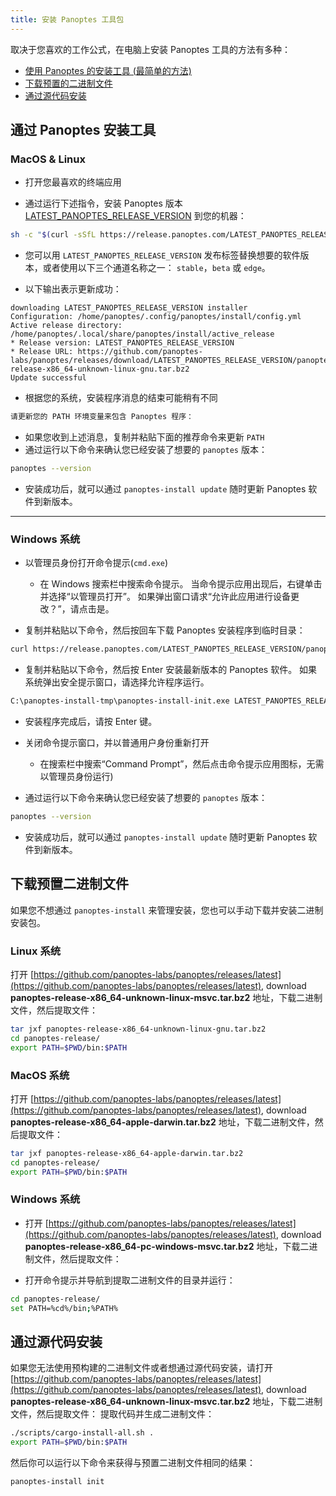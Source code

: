 ```yaml
---
title: 安装 Panoptes 工具包
---
```


取决于您喜欢的工作公式，在电脑上安装 Panoptes 工具的方法有多种：

- [使用 Panoptes 的安装工具 (最简单的方法)](#use-panoptess-install-tool)
- [下载预置的二进制文件](#download-prebuilt-binaries)
- [通过源代码安装](#build-from-source)

## 通过 Panoptes 安装工具

### MacOS & Linux

- 打开您最喜欢的终端应用

- 通过运行下述指令，安装 Panoptes 版本[LATEST_PANOPTES_RELEASE_VERSION](https://github.com/panoptes-labs/panoptes/releases/tag/LATEST_PANOPTES_RELEASE_VERSION) 到您的机器：

```bash
sh -c "$(curl -sSfL https://release.panoptes.com/LATEST_PANOPTES_RELEASE_VERSION/install)"
```

- 您可以用 `LATEST_PANOPTES_RELEASE_VERSION` 发布标签替换想要的软件版本，或者使用以下三个通道名称之一： `stable`，`beta` 或 `edge`。

- 以下输出表示更新成功：

```text
downloading LATEST_PANOPTES_RELEASE_VERSION installer
Configuration: /home/panoptes/.config/panoptes/install/config.yml
Active release directory: /home/panoptes/.local/share/panoptes/install/active_release
* Release version: LATEST_PANOPTES_RELEASE_VERSION
* Release URL: https://github.com/panoptes-labs/panoptes/releases/download/LATEST_PANOPTES_RELEASE_VERSION/panoptes-release-x86_64-unknown-linux-gnu.tar.bz2
Update successful
```

- 根据您的系统，安装程序消息的结束可能稍有不同

```bash
请更新您的 PATH 环境变量来包含 Panoptes 程序：
```

- 如果您收到上述消息，复制并粘贴下面的推荐命令来更新 `PATH`
- 通过运行以下命令来确认您已经安装了想要的 `panoptes` 版本：

```bash
panoptes --version
```

- 安装成功后，就可以通过 `panoptes-install update` 随时更新 Panoptes 软件到新版本。

---

### Windows 系统

- 以管理员身份打开命令提示(`cmd.exe`)

  - 在 Windows 搜索栏中搜索命令提示。 当命令提示应用出现后，右键单击并选择“以管理员打开”。 如果弹出窗口请求“允许此应用进行设备更改？”，请点击是。

- 复制并粘贴以下命令，然后按回车下载 Panoptes 安装程序到临时目录：

```bash
curl https://release.panoptes.com/LATEST_PANOPTES_RELEASE_VERSION/panoptes-install-init-x86_64-pc-windows-msvc.exe --output C:\panoptes-install-tmp\panoptes-install-init.exe --create-dirs
```

- 复制并粘贴以下命令，然后按 Enter 安装最新版本的 Panoptes 软件。 如果系统弹出安全提示窗口，请选择允许程序运行。

```bash
C:\panoptes-install-tmp\panoptes-install-init.exe LATEST_PANOPTES_RELEASE_VERSION
```

- 安装程序完成后，请按 Enter 键。

- 关闭命令提示窗口，并以普通用户身份重新打开
  - 在搜索栏中搜索“Command Prompt”，然后点击命令提示应用图标，无需以管理员身份运行)
- 通过运行以下命令来确认您已经安装了想要的 `panoptes` 版本：

```bash
panoptes --version
```

- 安装成功后，就可以通过 `panoptes-install update` 随时更新 Panoptes 软件到新版本。

## 下载预置二进制文件

如果您不想通过 `panoptes-install` 来管理安装，您也可以手动下载并安装二进制安装包。

### Linux 系统

打开 [https://github.com/panoptes-labs/panoptes/releases/latest](https://github.com/panoptes-labs/panoptes/releases/latest), download **panoptes-release-x86_64-unknown-linux-msvc.tar.bz2** 地址，下载二进制文件，然后提取文件：

```bash
tar jxf panoptes-release-x86_64-unknown-linux-gnu.tar.bz2
cd panoptes-release/
export PATH=$PWD/bin:$PATH
```

### MacOS 系统

打开 [https://github.com/panoptes-labs/panoptes/releases/latest](https://github.com/panoptes-labs/panoptes/releases/latest), download **panoptes-release-x86_64-apple-darwin.tar.bz2** 地址，下载二进制文件，然后提取文件：

```bash
tar jxf panoptes-release-x86_64-apple-darwin.tar.bz2
cd panoptes-release/
export PATH=$PWD/bin:$PATH
```

### Windows 系统

- 打开 [https://github.com/panoptes-labs/panoptes/releases/latest](https://github.com/panoptes-labs/panoptes/releases/latest), download **panoptes-release-x86_64-pc-windows-msvc.tar.bz2** 地址，下载二进制文件，然后提取文件：

- 打开命令提示并导航到提取二进制文件的目录并运行：

```bash
cd panoptes-release/
set PATH=%cd%/bin;%PATH%
```

## 通过源代码安装

如果您无法使用预构建的二进制文件或者想通过源代码安装，请打开 [https://github.com/panoptes-labs/panoptes/releases/latest](https://github.com/panoptes-labs/panoptes/releases/latest), download **panoptes-release-x86_64-unknown-linux-msvc.tar.bz2** 地址，下载二进制文件，然后提取文件： 提取代码并生成二进制文件：

```bash
./scripts/cargo-install-all.sh .
export PATH=$PWD/bin:$PATH
```

然后你可以运行以下命令来获得与预置二进制文件相同的结果：

```bash
panoptes-install init
```
